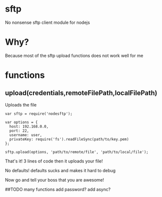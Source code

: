 # sftp
No nonsense sftp client module for nodejs

# Why?
Because most of the sftp upload functions does not work well for me

# functions
## upload(credentials,remoteFilePath,localFilePath)
Uploads the file
```
var sftp = require('nodesftp');

var options = {
  host: 192.168.0.0,
  port: 22,
  username: user,
  privateKey: require('fs').readFileSync(path/to/key.pem)
};

sftp.upload(options, 'path/to/remote/file', 'path/to/local/file');

```
That's it! 3 lines of code then it uploads your file!

No defaults! defaults sucks and makes it hard to debug

Now go and tell your boss that you are awesome!

##TODO
many functions
add password?
add async?
